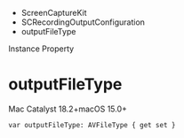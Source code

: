 

- ScreenCaptureKit
- SCRecordingOutputConfiguration
-  outputFileType 

Instance Property

# outputFileType

Mac Catalyst 18.2+macOS 15.0+

``` source
var outputFileType: AVFileType { get set }
```

